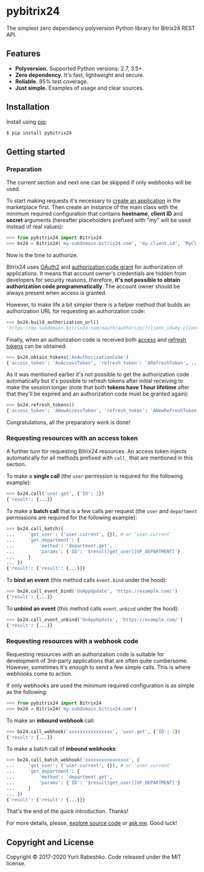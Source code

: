 # pybitrix24
The simplest zero dependency polyversion Python library for Bitrix24 REST API.

## Features
- **Polyversion.** Supported Python versions: 2.7, 3.5+.
- **Zero dependency.** It's fast, lightweight and secure.
- **Reliable.** 85% test coverage.
- **Just simple.** Examples of usage and clear sources.

## Installation
Install using [pip](https://pip.pypa.io/en/stable/):

```bash
$ pip install pybitrix24
```

## Getting started

### Preparation

The current section and next one can be skipped if only webhooks will be used.

To start making requests it's necessary to [create an application](https://training.bitrix24.com/rest_help/bitrix24_apps/index.php) in the marketplace first. Then create an instance of the main class with the minimum required configuration that contains **hostname**, **client ID** and **secret** arguments (hereafter placeholders prefixed with "my" will be used instead of real values):

```python
>>> from pybitrix24 import Bitrix24
>>> bx24 = Bitrix24('my-subdomain.bitrix24.com', 'my.client.id', 'MyClientSecret')
```

Now is the time to authorize.

Bitrix24 uses [OAuth2](https://training.bitrix24.com/rest_help/oauth/authentication.php) and [authorization code grant](https://tools.ietf.org/html/rfc6749#section-1.3.1) for authorization of applications. It means that account owner's credentials are hidden from developers for security reasons, therefore, **it's not possible to obtain authorization code programmatically**. The account owner should be always present when access is granted.

However, to make life a bit simpler there is a helper method that builds an authorization URL for requesting an authorization code:

```python
>>> bx24.build_authorization_url()
'https://my-subdomain.bitrix24.com/oauth/authorize/?client_id=my.client.id&response_type=code'
```

Finally, when an authorization code is received both [access](https://tools.ietf.org/html/rfc6749#section-1.4) and [refresh tokens](https://tools.ietf.org/html/rfc6749#section-1.5) can be obtained: 

```python
>>> bx24.obtain_tokens('AnAuthorizationCode')
{'access_token': 'AnAccessToken', 'refresh_token': 'ARefreshToken', ...}
```

As it was mentioned earlier it's not possible to get the authorization code automatically but it's possible to refresh tokens after initial receiving to make the session longer (note that both **tokens have 1 hour lifetime** after that they'll be expired and an authorization code must be granted again):

```python
>>> bx24.refresh_tokens()
{'access_token': 'ANewAccessToken', 'refresh_token': 'ANewRefreshToken', ...}
```

Congratulations, all the preparatory work is done!

### Requesting resources with an access token

A further turn for requesting Bitrix24 resources. An access token injects automatically for all methods prefixed with `call_` that are mentioned in this section.

To make a **single call** (the `user` permission is required for the following example):

```python
>>> bx24.call('user.get', {'ID': 1})
{'result': {...}}
```

To make a **batch call** that is a few calls per request (the `user` and `department` permissions are required for the following example):

```python
>>> bx24.call_batch({
...     'get_user': ('user.current', {}), # or 'user.current'
...     'get_department': {
...         'method': 'department.get',
...         'params': {'ID': '$result[get_user][UF_DEPARTMENT]'}
...     }
... })
{'result': {'result': {...}}}
```

To **bind an event** (this method calls `event.bind` under the hood):

```python
>>> bx24.call_event_bind('OnAppUpdate', 'https://example.com/')
{'result': {...}}
```

To **unbind an event** (this method calls `event.unbind` under the hood):

```python
>>> bx24.call_event_unbind('OnAppUpdate', 'https://example.com/')
{'result': {...}}
```

### Requesting resources with a webhook code

Requesting resources with an authorization code is suitable for development of 3rd-party applications that are often quite cumbersome. However, sometimes it's enough to send a few simple calls. This is where webhooks come to action. 

If only webhooks are used the minimum required configuration is as simple as the following:

```python
>>> from pybitrix24 import Bitrix24
>>> bx24 = Bitrix24('my-subdomain.bitrix24.com')
```

To make an **inbound webhook** call:

```python
>>> bx24.call_webhook('xxxxxxxxxxxxxxxx', 'user.get', {'ID': 1})
{'result': {...}}
```

To make a batch call of **inbound webhooks**:

```python
>>> bx24.call_batch_webhook('xxxxxxxxxxxxxxxx', {
...     'get_user': ('user.current', {}), # or 'user.current'
...     'get_department': {
...         'method': 'department.get',
...         'params': {'ID': '$result[get_user][UF_DEPARTMENT]'}
...     }
... })
{'result': {'result': {...}}}
```

That's the end of the quick introduction. Thanks!

For more details, please, [explore source code](pybitrix24/bitrix24.py) or [ask me](https://github.com/yarbshk/pybitrix24/issues/new). Good luck!

## Copyright and License
Copyright © 2017-2020 Yurii Rabeshko. Code released under the MIT license.
